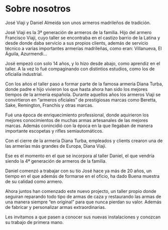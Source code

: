 # Sobre nosotros

José Viaji y Daniel Almeida son unos armeros madrileños de tradición.

José Viaji es la 3ª generación de armeros de la familia. Hijo del armero Francisco Viaji, cuyo taller se encontraba en el castizo barrio de la Latina y desde donde daba servicio a sus propios clients, además de servicio técnico a varias importantes armerías madrileñas, como eran: Villanueva, El Águila, Azurmendi…

José empezó con solo 14 años,  y lo hizo desde abajo, como aprendiz en el taller. A la vez lo fué compaginando con distintios estudios, como los de oficialía industrial.

Con los años el taller paso a formar parte de la famosa armería Diana Turba, donde padre e hijo vivieron los que hasta ahora han sido los mejores tiempos de la armería española. Durante aquellos años los armeros Viaji se convirtieron en “armeros oficiales” de prestigiosas marcas como Beretta, Sake, Remington, Franchis y otras marcas.

Fué una época de enriquecimiento professional, donde aquirieron los mejores conocimientos de muchas armas artesanales de las mejores marcas. Además conincidió con la época en la que llegaban de manera importante escopetas y rifles semiautomáticos.

Con el cierre de la armería Diana Turba, empleados y clients crearon una de las armerías más grandes de Europa, Diana Viaji.

Ese es el momento en el que se incorpora al taller Daniel, el que vendría siendo la 4ª generación de armeros de la familia.

Daniel comenzó a trabajar con su tío José hace ya más de 20 años, un tiempo en el que además de formarse en el oficio, ha dado Buena muestra de su calidad como armero.

Ahora juntos han comenzado este nuevo projecto, un taller propio donde seguiran reparando todo tipo de armas de caza y restaurando las armas de una manera siempre “en original” para que nunca pierdan su valor. Además de fabricar y personalizar armas extraordinarias.

Les invitamos a que pasen a conocer sus nuevas instalaciones y conozcan su trabajo de primera mano.
